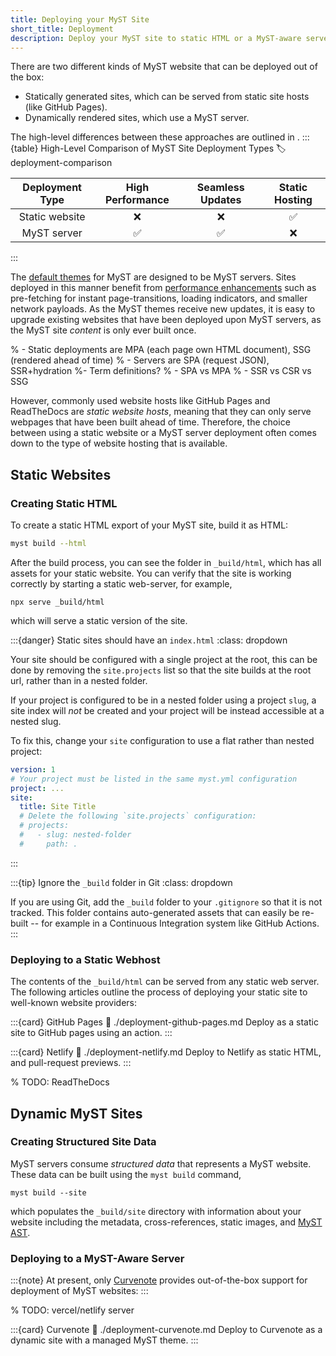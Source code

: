 ```yaml
---
title: Deploying your MyST Site
short_title: Deployment
description: Deploy your MyST site to static HTML or a MyST-aware server.
---
```


There are two different kinds of MyST website that can be deployed out of the box:
- Statically generated sites, which can be served from static site hosts (like GitHub Pages).
- Dynamically rendered sites, which use a MyST server.

The high-level differences between these approaches are outlined in [](#deployment-comparison).
:::{table} High-Level Comparison of MyST Site Deployment Types
:label: deployment-comparison

| Deployment Type | High Performance | Seamless Updates | Static Hosting |
|:---------------:|:----------------:|:----------------:|:--------------:|
|  Static website |         ❌        |         ❌        |        ✅       |
|   MyST server   |         ✅        |         ✅        |        ❌       |
:::

The [default themes](website-templates.md#themes-bundled-with-myst) for MyST are designed to be MyST servers. Sites deployed in this manner benefit from [performance enhancements](./accessibility-and-performance.md) such as pre-fetching for instant page-transitions, loading indicators, and smaller network payloads. As the MyST themes receive new updates, it is easy to upgrade existing websites that have been deployed upon MyST servers, as the MyST site _content_ is only ever built once.

%  - Static deployments are MPA (each page own HTML document), SSG (rendered ahead of time)
%  - Servers are SPA (request JSON), SSR+hydration
%- Term definitions?
%  - SPA vs MPA
%  - SSR vs CSR vs SSG

However, commonly used website hosts like GitHub Pages and ReadTheDocs are _static website hosts_, meaning that they can only serve webpages that have been built ahead of time. Therefore, the choice between using a static website or a MyST server deployment often comes down to the type of website hosting that is available.

## Static Websites
### Creating Static HTML

To create a static HTML export of your MyST site, build it as HTML:

```bash
myst build --html
```

After the build process, you can see the folder in `_build/html`, which has all assets for your static website. You can verify that the site is working correctly by starting a static web-server, for example,
```shell
npx serve _build/html
```
which will serve a static version of the site.

:::{danger} Static sites should have an `index.html`
:class: dropdown

Your site should be configured with a single project at the root, this can be done by removing the `site.projects` list so that the site builds at the root url, rather than in a nested folder.

If your project is configured to be in a nested folder using a project `slug`, a site index will _not_ be created and your project will be instead accessible at a nested slug.

To fix this, change your `site` configuration to use a flat rather than nested project:

```yaml
version: 1
# Your project must be listed in the same myst.yml configuration
project: ...
site:
  title: Site Title
  # Delete the following `site.projects` configuration:
  # projects:
  #   - slug: nested-folder
  #     path: .
```

:::

:::{tip} Ignore the `_build` folder in Git
:class: dropdown

If you are using Git, add the `_build` folder to your `.gitignore` so that it is not tracked. This folder contains auto-generated assets that can easily be re-built -- for example in a Continuous Integration system like GitHub Actions.
:::

### Deploying to a Static Webhost
The contents of the `_build/html` can be served from any static web server. The following articles outline the process of deploying your static site to well-known website providers:

:::{card} GitHub Pages
:link: ./deployment-github-pages.md
Deploy as a static site to GitHub pages using an action.
:::

:::{card} Netlify
:link: ./deployment-netlify.md
Deploy to Netlify as static HTML, and pull-request previews.
:::

% TODO: ReadTheDocs

## Dynamic MyST Sites

### Creating Structured Site Data
MyST servers consume _structured data_ that represents a MyST website. These data can be built using the `myst build` command,
```shell
myst build --site
```
which populates the `_build/site` directory with information about your website including the metadata, cross-references, static images, and [MyST AST](https://mystmd.org/spec).

### Deploying to a MyST-Aware Server
:::{note}
At present, only [Curvenote](https://curvenote.com/) provides out-of-the-box support for deployment of MyST websites:
:::

% TODO: vercel/netlify server

:::{card} Curvenote
:link: ./deployment-curvenote.md
Deploy to Curvenote as a dynamic site with a managed MyST theme.
:::

